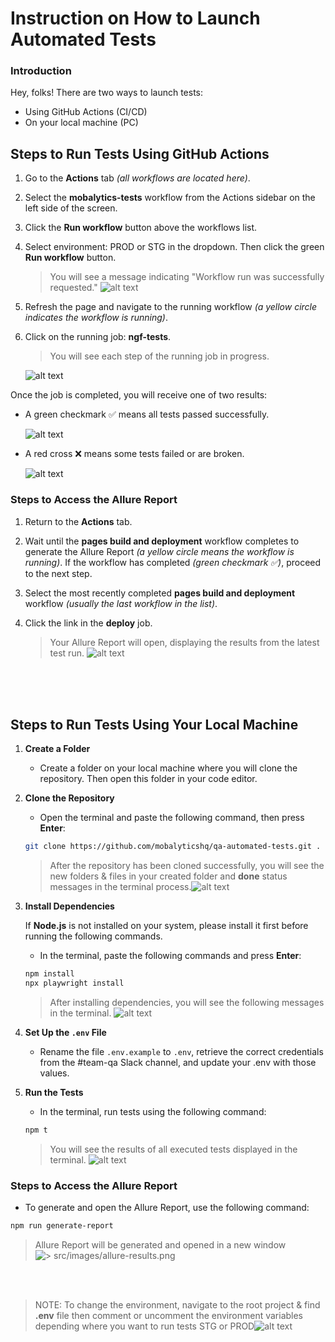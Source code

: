 # Instruction on How to Launch Automated Tests

### Introduction

Hey, folks! There are two ways to launch tests:

- Using GitHub Actions (CI/CD)
- On your local machine (PC)

## Steps to Run Tests Using GitHub Actions

1. Go to the **Actions** tab _(all workflows are located here)_.

2. Select the **mobalytics-tests** workflow from the Actions sidebar on the left side of the screen.

3. Click the **Run workflow** button above the workflows list.

4. Select environment: PROD or STG in the dropdown. Then click the green **Run workflow** button.

   > You will see a message indicating "Workflow run was successfully requested."
   > ![alt text](src/images/worklow_run.png)

5. Refresh the page and navigate to the running workflow _(a yellow circle indicates the workflow is running)_.

6. Click on the running job: **ngf-tests**.

   > You will see each step of the running job in progress.

   ![alt text](src/images/job-steps.png)

Once the job is completed, you will receive one of two results:

- A green checkmark ✅ means all tests passed successfully.

  ![alt text](src/images/green.png)

- A red cross ❌ means some tests failed or are broken.

  ![alt text](src/images/red.png)

### Steps to Access the Allure Report

1. Return to the **Actions** tab.

2. Wait until the **pages build and deployment** workflow completes to generate the Allure Report _(a yellow circle means the workflow is running)_. If the workflow has completed _(green checkmark ✅)_, proceed to the next step.

3. Select the most recently completed **pages build and deployment** workflow _(usually the last workflow in the list)_.

4. Click the link in the **deploy** job.

   > Your Allure Report will open, displaying the results from the latest test run.
   > ![alt text](src/images/allure-report.png)

<br>
<br>
<br>

## Steps to Run Tests Using Your Local Machine

1. **Create a Folder**

   - Create a folder on your local machine where you will clone the repository. Then open this folder in your code editor.

2. **Clone the Repository**

   - Open the terminal and paste the following command, then press **Enter**:

   ```bash
   git clone https://github.com/mobalyticshq/qa-automated-tests.git .
   ```

   > After the repository has been cloned successfully, you will see the new folders & files in your created folder and **done** status messages in the terminal process.![alt text](src/images/cloned-repo.png)

3. **Install Dependencies**

   If **Node.js** is not installed on your system, please install it first before running the following commands.

   - In the terminal, paste the following commands and press **Enter**:

   ```bash
   npm install
   npx playwright install
   ```

   > After installing dependencies, you will see the following messages in the terminal.
   > ![alt text](src/images/install-dependecies.png)

4. **Set Up the `.env` File**

   - Rename the file `.env.example` to `.env`, retrieve the correct credentials from the #team-qa Slack channel, and update your .env with those values.

5. **Run the Tests**

   - In the terminal, run tests using the following command:

   ```bash
   npm t
   ```

   > You will see the results of all executed tests displayed in the terminal.
   > ![alt text](src/images/results.png)

### Steps to Access the Allure Report

- To generate and open the Allure Report, use the following command:

```bash
npm run generate-report
```

> Allure Report will be generated and opened in a new window
> ![> src/images/allure-results.png](src/images/allure-results.png)

   <br>
   <br>

> NOTE: To change the environment, navigate to the root project & find **.env** file then comment or uncomment the environment variables depending where you want to run tests STG or PROD![alt text](src/images/env.png)
